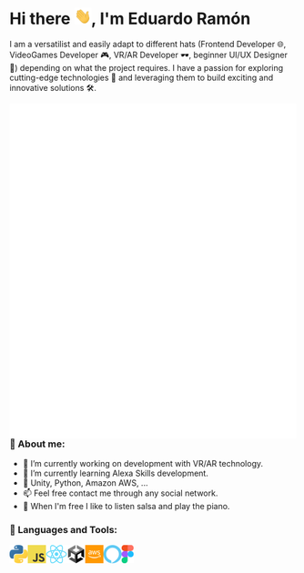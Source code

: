 # Hi there <img src="https://github.com/Edurz135/Edurz135/blob/main/assets/hand.gif" width="30">, I'm Eduardo Ramón 

I am a versatilist and easily adapt to different hats (Frontend Developer 🌐, VideoGames Developer 🎮, VR/AR Developer 🕶, beginner UI/UX Designer 🎨) depending on what the project requires. I have a passion for exploring cutting-edge technologies 🚀 and leveraging them to build exciting and innovative solutions 🛠️.

<img src="https://github.com/Edurz135/Github-Stats-Visualization/blob/master/generated/overview.svg#gh-light-mode-only" alt="edurz" align="right" />
<img src="https://github.com/Edurz135/Github-Stats-Visualization/blob/master/generated/overview.svg#gh-dark-mode-only" alt="edurz" align="right" />

### 💯 About me:
- 🔭 I’m currently working on development with VR/AR technology.
- 🌱 I’m currently learning Alexa Skills development.
- 💖 Unity, Python, Amazon AWS, ...
- 📫 Feel free contact me through any social network. 
- 🎹 When I'm free I like to listen salsa and play the piano.

### 🔨 Languages and Tools:
<a href="https://www.python.org" target="_blank"><img align="left" alt="Python" height ="32px" src="https://github.com/Edurz135/Edurz135/blob/main/assets/python.png"></a>
<a href="https://developer.mozilla.org/en-US/docs/Web/JavaScript" target="_blank"> <img align="left" alt="JavaScript" height ="32px"  src="https://github.com/Edurz135/Edurz135/blob/main/assets/javascript.png"> </a>
<a href="https://reactjs.org/" target="_blank"> <img align="left" alt="React" height ="32px" src="https://github.com/Edurz135/Edurz135/blob/main/assets/react.png"></a>
<a href="https://unity.com/" target="_blank"><img align="left" alt="Unity" height ="32px" src="https://github.com/Edurz135/Edurz135/blob/main/assets/unity.png"></a>
<a href="https://aws.amazon.com/?nc2=h_lg" target="_blank"> <img  align="left" alt="Amazon" height='32px' src="https://github.com/Edurz135/Edurz135/blob/main/assets/aws.png"/> </a>
<a href="https://alexa.amazon.com/" target="_blank"> <img align="left" alt="Alexa" height='32px' src="https://github.com/Edurz135/Edurz135/blob/main/assets/alexa.png"/> </a>
<a href="https://www.figma.com/" target="_blank"> <img align="left" alt="figma" height='32px' src="https://github.com/Edurz135/Edurz135/blob/main/assets/figma.png"/> </a>
